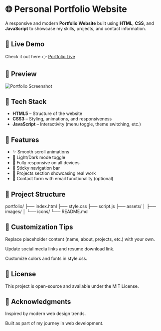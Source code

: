 # 🌐 Personal Portfolio Website

A responsive and modern **Portfolio Website** built using **HTML**, **CSS**, and **JavaScript** to showcase my skills, projects, and contact information.

## 🚀 Live Demo

Check it out here 👉 [Portfolio Live](#) <!-- Replace # with your GitHub Pages or live hosting link -->

## 📸 Preview

![Portfolio Screenshot](screenshot.png) <!-- Add a screenshot of your homepage here or remove this line -->

## 🧰 Tech Stack

- **HTML5** – Structure of the website
- **CSS3** – Styling, animations, and responsiveness
- **JavaScript** – Interactivity (menu toggle, theme switching, etc.)

## 🎨 Features

- ✨ Smooth scroll animations
- 🌙 Light/Dark mode toggle
- 📱 Fully responsive on all devices
- 🧭 Sticky navigation bar
- 📂 Projects section showcasing real work
- 📧 Contact form with email functionality (optional)

## 📁 Project Structure

portfolio/ ├── index.html ├── style.css ├── script.js ├── assets/ │ ├── images/ │ └── icons/ └── README.md

## 📌 Customization Tips

Replace placeholder content (name, about, projects, etc.) with your own.

Update social media links and resume download link.

Customize colors and fonts in style.css.

## 📜 License

This project is open-source and available under the MIT License.

## 🙌 Acknowledgments

Inspired by modern web design trends.

Built as part of my journey in web development.
